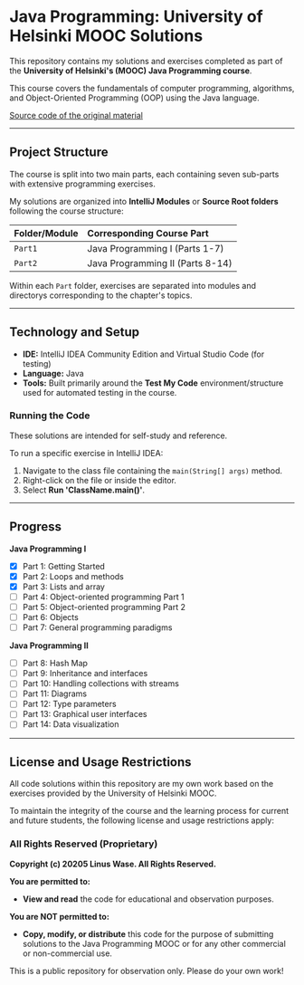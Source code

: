 # Java Programming: University of Helsinki MOOC Solutions

This repository contains my solutions and exercises completed as part of the **University of Helsinki's (MOOC) Java Programming course**.

This course covers the fundamentals of computer programming, algorithms, and Object-Oriented Programming (OOP) using the Java language.

[Source code of the original material](https://github.com/rage/java-programming)

---

## Project Structure

The course is split into two main parts, each containing seven sub-parts with extensive programming exercises.

My solutions are organized into **IntelliJ Modules** or **Source Root folders** following the course structure:

| Folder/Module | Corresponding Course Part |
| :--- | :--- |
| `Part1` | Java Programming I (Parts 1-7) |
| `Part2` | Java Programming II (Parts 8-14) |

Within each `Part` folder, exercises are separated into modules and directorys corresponding to the chapter's topics.

---

## Technology and Setup

* **IDE:** IntelliJ IDEA Community Edition and Virtual Studio Code (for testing)
* **Language:** Java
* **Tools:** Built primarily around the **Test My Code** environment/structure used for automated testing in the course.

### Running the Code

These solutions are intended for self-study and reference.

To run a specific exercise in IntelliJ IDEA:
1. Navigate to the class file containing the `main(String[] args)` method.
2. Right-click on the file or inside the editor.
3. Select **Run 'ClassName.main()'**.

---

## Progress

**Java Programming I**
* [X] Part 1: Getting Started
* [X] Part 2: Loops and methods
* [X] Part 3: Lists and array
* [ ] Part 4: Object-oriented programming Part 1
* [ ] Part 5: Object-oriented programming Part 2
* [ ] Part 6: Objects
* [ ] Part 7: General programming paradigms

**Java Programming II**
* [ ] Part 8: Hash Map
* [ ] Part 9: Inheritance and interfaces
* [ ] Part 10: Handling collections with streams
* [ ] Part 11: Diagrams
* [ ] Part 12: Type parameters  
* [ ] Part 13: Graphical user interfaces
* [ ] Part 14: Data visualization

---

## License and Usage Restrictions

All code solutions within this repository are my own work based on the exercises provided by the University of Helsinki MOOC.

To maintain the integrity of the course and the learning process for current and future students, the following license and usage restrictions apply:

### All Rights Reserved (Proprietary)

**Copyright (c) 20205 Linus Wase. All Rights Reserved.**

**You are permitted to:**
* **View and read** the code for educational and observation purposes.

**You are NOT permitted to:**
* **Copy, modify, or distribute** this code for the purpose of submitting solutions to the Java Programming MOOC or for any other commercial or non-commercial use.

This is a public repository for observation only. Please do your own work!

